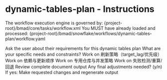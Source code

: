 # dynamic-tables-plan - Instructions

<critical>The workflow execution engine is governed by: {project-root}/bmad/core/tasks/workflow.xml</critical>
<critical>You MUST have already loaded and processed: {project-root}/bmad/snowflake/workflows/dynamic-tables-plan/workflow.yaml</critical>

<workflow>

<step n="1" goal="Understand Requirements">
<action>Ask the user about their requirements for this dynamic tables plan</action>
<ask>What are your specific needs and constraints?</ask>
</step>

<step n="2" goal="刷新策略（TARGET_LAG/优先级）">
<action>Work on 刷新策略（target_lag/优先级）</action>
<template-output section="refresh"/>
</step>

<step n="3" goal="依赖与更新顺序">
<action>Work on 依赖与更新顺序</action>
<template-output section="dependencies"/>
</step>

<step n="4" goal="专用仓库与并发策略">
<action>Work on 专用仓库与并发策略</action>
<template-output section="warehouse"/>
</step>

<step n="5" goal="失败检测/重算/回退">
<action>Work on 失败检测/重算/回退</action>
<template-output section="failure"/>
</step>

<step n="6" goal="Review and Finalize">
<action>Review complete document output</action>
<ask>Any final adjustments needed? (y/n)</ask>
<check>If yes:</check>
  <action>Make requested changes and regenerate output</action>
</step>

</workflow>
